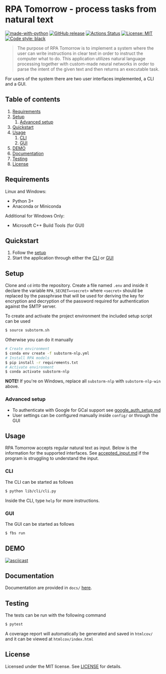 # RPA Tomorrow - process tasks from natural text

[![made-with-python](https://img.shields.io/badge/Made%20with-Python-1f425f.svg)](https://www.python.org/)
[![GitHub release](https://img.shields.io/github/release/rpa-tomorrow/substorm-nlp.svg)](https://github.com/rpa-tomorrow/substorm-nlp/releases/)
<a href="https://github.com/rpa-tomorrow/substorm-action/actions"><img alt="Actions Status" src="https://github.com/rpa-tomorrow/substorm-nlp/workflows/CI/badge.svg"></a>
<a href="https://github.com/rpa-tomorrow/substorm-nlp/blob/master/LICENSE"><img alt="License: MIT" src="https://black.readthedocs.io/en/stable/_static/license.svg"></a>
<a href="https://github.com/psf/black"><img alt="Code style: black" src="https://img.shields.io/badge/code%20style-black-000000.svg"></a>

</p>

> The purpose of RPA Tomorrow is to implement a system where the user can write instructions in clear text in order to instruct the computer what to do. This application utilizes natural language processing together with custom-made neural networks in order to parse the intent of the given text and then returns an executable task.

For users of the system there are two user interfaces implemented, a CLI and a GUI.

## Table of contents

1. [Requirements](#requirements)
2. [Setup](#setup)
   1. [Advanced setup](#advanced-setup)
3. [Quickstart](#quickstart)
4. [Usage](#usage)
   1. [CLI](#cli)
   2. [GUI](#gui)
5. [DEMO](#demo)
6. [Documentation](#documentation)
7. [Testing](#testing)
8. [License](#license)

## Requirements

Linux and Windows:

- Python 3+
- Anaconda or Miniconda

Additional for Windows Only:

- Microsoft C++ Build Tools (for GUI)

## Quickstart

1. Follow the [setup](#setup)
2. Start the application through either the [CLI](#cli) or [GUI](#gui)

## Setup

Clone and `cd` into the repository. Create a file named `.env` and inside it declare
the variable `RPA_SECRET=<secret>` where `<secret>` should be replaced by the passphrase
that will be used for deriving the key for encryption and decryption of the password
required for authentication against the SMTP server.

To create and activate the project environment the included setup script can be used

```bash
$ source substorm.sh
```

Otherwise you can do it manually

```bash
# Create environment
$ conda env create -f substorm-nlp.yml
# Install RPA models
$ pip install -r requirements.txt
# Activate environment
$ conda activate substorm-nlp
```

**NOTE!** If you're on Windows, replace all `substorm-nlp` with `substorm-nlp-win` above.

### Advanced setup

- To authenticate with Google for GCal support see [google_auth_setup.md](docs/google_auth_setup.md)
- User settings can be configured manually inside `config/` or through the GUI

## Usage

RPA Tomorrow accepts regular natural text as input. Below is the information for the supported interfaces.
See [accepted_input.md](docs/accepted_input.md) if the program is struggling to understand the input.

### CLI

The CLI can be started as follows

```bash
$ python lib/cli/cli.py
```

Inside the CLI, type `help` for more instructions.

### GUI

The GUI can be started as follows

```bash
$ fbs run
```

## DEMO

[![asciicast](https://asciinema.org/a/NJHkkxjK2dXprr2pV6fb2DXgL.svg)](https://asciinema.org/a/NJHkkxjK2dXprr2pV6fb2DXgL?size=medium&autoplay=true)

## Documentation

Documentation are provided in `docs/` [here](/docs).

## Testing

The tests can be run with the following command

```bash
$ pytest
```

A coverage report will automatically be generated and saved in `htmlcov/` and it can be viewed at `htmlcov/index.html`

## License

Licensed under the MIT license. See [LICENSE](LICENSE) for details.
